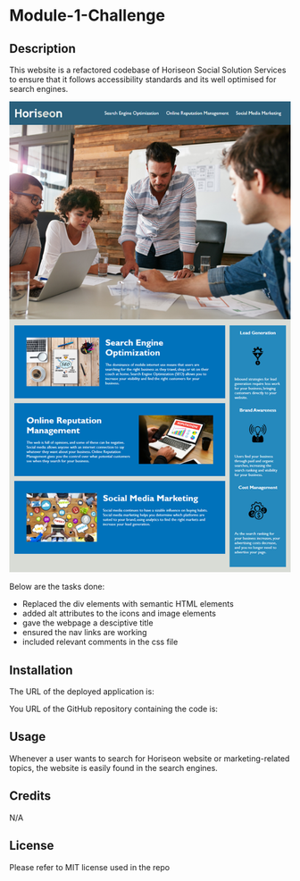 # Module-1-Challenge

## Description
This website is a refactored codebase of Horiseon Social Solution Services to ensure that it follows accessibility standards and its well optimised for search engines.

![alt text](assets/images/horiseon.png)

Below are the tasks done:
* Replaced the div elements with semantic HTML elements
* added alt attributes to the icons and image elements
* gave the webpage a desciptive title
* ensured the nav links are working
* included relevant comments in the css file


## Installation
The URL of the deployed application is: 

You URL of the GitHub repository containing the code is:  

## Usage
Whenever a user wants to search for Horiseon website or marketing-related topics, the website is easily found in the search engines. 

## Credits
N/A

## License 
Please refer to MIT license used in the repo



